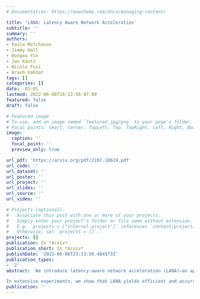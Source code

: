 ```yaml
---
# Documentation: https://wowchemy.com/docs/managing-content/

title: 'LANA: Latency Aware Network Acceleration'
subtitle: ''
summary: ''
authors:
- Pavlo Molchanov
- Jimmy Hall
- Hongxu Yin
- Jan Kautz
- Nicolo Fusi
- Arash Vahdat
tags: []
categories: []
date: -01-01
lastmod: 2022-06-06T16:13:56-07:00
featured: false
draft: false

# Featured image
# To use, add an image named `featured.jpg/png` to your page's folder.
# Focal points: Smart, Center, TopLeft, Top, TopRight, Left, Right, BottomLeft, Bottom, BottomRight.
image:
  caption: ''
  focal_point: ''
  preview_only: true

url_pdf: 'https://arxiv.org/pdf/2107.10624.pdf'
url_code: ''
url_dataset: ''
url_poster: ''
url_project: ''
url_slides: ''
url_source: ''
url_video: ''

# Projects (optional).
#   Associate this post with one or more of your projects.
#   Simply enter your project's folder or file name without extension.
#   E.g. `projects = ["internal-project"]` references `content/project/deep-learning/index.md`.
#   Otherwise, set `projects = []`.
projects: []
publication: In *Arxiv*
publication_short: In *Arxiv*
publishDate: '2022-06-06T23:13:56.484573Z'
publication_types:
- '2'
abstract: 'We introduce latency-aware network acceleration (LANA)–an approach that builds on neural architecture search techniques and teacher-student distillation to accelerate neural networks. LANA consists of two phases: in the first phase, it trains many alternative operations for every layer of the teacher network using layer-wise feature map distillation. In the second phase, it solves the combinatorial selection of efficient operations using a novel constrained integer linear optimization (ILP) approach. ILP brings unique properties as it (i) performs NAS within a few seconds to minutes, (ii) easily satisfies budget constraints, (iii) works on the layer-granularity, (iv) supports a huge search space $O(10^{100})$, surpassing prior search approaches in efficacy and efficiency.

In extensive experiments, we show that LANA yields efficient and accurate models constrained by a target latency budget, while being significantly faster than other techniques. We analyze three popular network architectures: EfficientNetV1, EfficientNetV2 and ResNeST, and achieve up to $3.0\%$ accuracy improvement for all models when compressing larger models to the latency level of smaller models. LANA achieves significant speed-ups (up to 5$\times$) with minor to no accuracy drop on GPU and CPU.'
publication: ''
---
```

